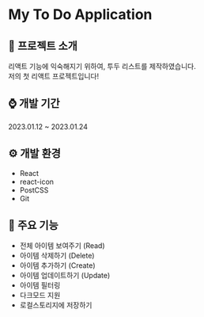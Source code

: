 # My To Do Application

## 👋 프로젝트 소개
리액트 기능에 익숙해지기 위하여, 투두 리스트를 제작하였습니다.<br/>
저의 첫 리액트 프로젝트입니다!

## ⌚️ 개발 기간
2023.01.12 ~ 2023.01.24

## ⚙️ 개발 환경
- React
- react-icon
- PostCSS
- Git

## 🤠 주요 기능
- 전체 아이템 보여주기 (Read)
- 아이템 삭제하기 (Delete)
- 아이템 추가하기 (Create)
- 아이템 업데이트하기 (Update)
- 아이템 필터링
- 다크모드 지원
- 로컬스토리지에 저장하기
